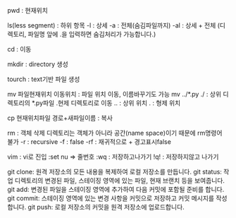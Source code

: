 pwd : 현재위치


ls(less segment) : 하위 항목
-l : 상세
-a : 전체(숨김파일까지)
-al : 상세 + 전체
(디렉토리, 파일명 앞에 .을 입력하면 숨김처리가 가능합니다.)

cd : 이동

mkdir : directory 생성

tourch : text기반 파일 생성

mv 파일현재위치 이동위치 : 파일 위치 이동, 이름바꾸기도 가능
mv ../*.py ./ : 상위 디렉토리의 *.py파일 .현제 디렉토리로 이동
.. : 상위 위치
. : 형제 위치

cp 현재위치파일 경로+새파일이름 : 복사

rm : 객체 삭제
디렉토리는 객체가 아니라 공간(name space)이기 때문에 rm명령어 불가
-r : recursive
-f : false
-rf : 재귀적으로 + 경고표시false

vim : vi로 진입
:set nu => 줄번호
:wq : 저장하고나가기
!q! : 저장하지않고 나가기

git clone: 원격 저장소의 모든 내용을 복제하여 로컬 저장소를 만듭니다.
git status: 작업 디렉토리의 변경된 파일, 스테이징 영역에 있는 파일, 현재 브랜치 등을 보여줍니다.
git add: 변경된 파일을 스테이징 영역에 추가하여 다음 커밋에 포함될 준비를 합니다.
git commit: 스테이징 영역에 있는 변경 사항을 커밋으로 저장하고 커밋 메시지를 작성합니다.
git push: 로컬 저장소의 커밋을 원격 저장소에 업로드합니다.
